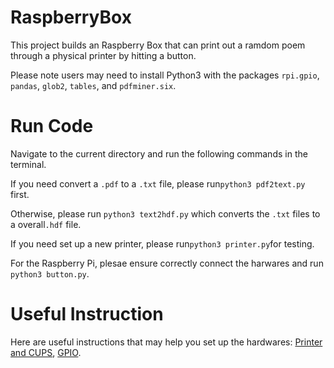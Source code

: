 # RaspberryBox

This project builds an Raspberry Box that can print out a ramdom poem through a physical printer by hitting a button.

Please note users may need to install Python3 with the packages `rpi.gpio`, `pandas`, `glob2`, `tables`, and `pdfminer.six`.

# Run Code

Navigate to the current directory and run the following commands in the terminal.

If you need convert a `.pdf` to a `.txt` file, please run`python3 pdf2text.py` first. 

Otherwise, please run `python3 text2hdf.py` which converts the `.txt` files to a overall`.hdf` file.

If you need set up a new printer, please run`python3 printer.py`for testing.

For the Raspberry Pi, plesae ensure correctly connect the harwares and run `python3 button.py`.

# Useful Instruction

Here are useful instructions that may help you set up the hardwares: [Printer and CUPS](https://learn.adafruit.com/networked-thermal-printer-using-cups-and-raspberry-pi), [GPIO](https://www.raspberrypi.org/documentation/usage/gpio/).
